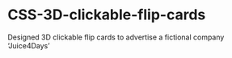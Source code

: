 # CSS-3D-clickable-flip-cards

Designed 3D clickable flip cards to advertise a fictional company ‘Juice4Days’
